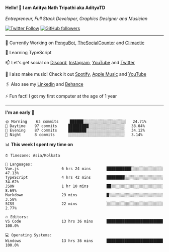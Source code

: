 <h4>Hello! 👋 I am Aditya Nath Tripathi aka AdityaTD</h4>
<p><em>Entrepreneur, Full Stack Developer, Graphics Designer and Musician</em></p>

[![Twitter Follow](https://img.shields.io/twitter/follow/adityatripathid?label=Follow)](https://twitter.com/adityatripathid)
[![GitHub followers](https://img.shields.io/github/followers/AdityaTD?label=Follow&style=social)](https://github.com/AdityaTD)

----
🔭 Currently Working on [PenguBot](https://github.com/PenguBot), [TheSocialCounter](https://thesocialcounter.com) and [Climactic](https://climactic.co)

🌱 Learning TypeScript

📫 Let's get social on [Discord](https://discord.gg/cu8aMYw), [Instagram](https://instagram.com/aditya_td), [YouTube](https://youtube.com/AdityaTD) and [Twitter](https://twitter.com/adityatripathid)

🎵 I also make music! Check it out [Spotify](https://open.spotify.com/artist/3MKIyx6JG4TwZNSHnmNyMm), [Apple Music](https://music.apple.com/us/artist/aditya-tripathi/1504395195) and [YouTube](https://youtube.com/AdityaTD)

🖇️ Also see my [Linkedin](https://www.linkedin.com/in/adityatd) and [Behance](https://www.behance.net/AdityaTD)

⚡ Fun fact! I got my first computer at the age of 1 year

----

<!--START_SECTION:waka-->
**I'm an early 🐤** 

```text
🌞 Morning    63 commits     ██████░░░░░░░░░░░░░░░░░░░   24.71% 
🌆 Daytime    97 commits     █████████░░░░░░░░░░░░░░░░   38.04% 
🌃 Evening    87 commits     ████████░░░░░░░░░░░░░░░░░   34.12% 
🌙 Night      8 commits      ░░░░░░░░░░░░░░░░░░░░░░░░░   3.14%

```


📊 **This week I spent my time on** 

```text
⌚︎ Timezone: Asia/Kolkata

💬 Languages: 
Vue.js                   6 hrs 24 mins       ███████████░░░░░░░░░░░░░░   47.13% 
TypeScript               4 hrs 42 mins       ████████░░░░░░░░░░░░░░░░░   34.62% 
JSON                     1 hr 10 mins        ██░░░░░░░░░░░░░░░░░░░░░░░   8.69% 
Markdown                 29 mins             █░░░░░░░░░░░░░░░░░░░░░░░░   3.58% 
SCSS                     22 mins             ░░░░░░░░░░░░░░░░░░░░░░░░░   2.77%

🔥 Editors: 
VS Code                  13 hrs 36 mins      █████████████████████████   100.0%

💻 Operating Systems: 
Windows                  13 hrs 36 mins      █████████████████████████   100.0%

```


<!--END_SECTION:waka-->
